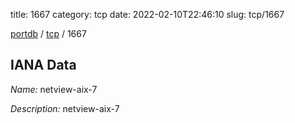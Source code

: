 title: 1667
category: tcp
date: 2022-02-10T22:46:10
slug: tcp/1667

[portdb](/) / [tcp](/category/tcp.html) / 1667


## IANA Data

_Name:_ netview-aix-7

_Description:_ netview-aix-7

